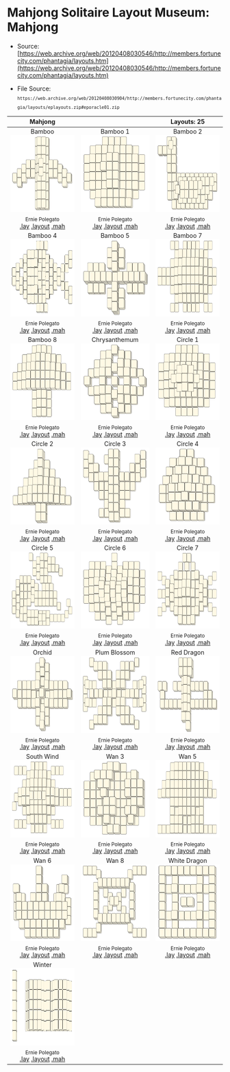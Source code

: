 # Mahjong Solitaire Layout Museum: Mahjong
* Source: [https://web.archive.org/web/20120408030546/http://members.fortunecity.com/phantagia/layouts.htm](https://web.archive.org/web/20120408030546/http://members.fortunecity.com/phantagia/layouts.htm)

* File Source:  
<sub>```https://web.archive.org/web/20120408030904/http://members.fortunecity.com/phantagia/layouts/eplayouts.zip#eporacle01.zip```</sub>


|Mahjong||Layouts: 25|
|:--:|:--:|:--:|
|Bamboo<br><img src="./bamboo_3.svg" height="180" width="175"><br> <sub>Ernie Polegato</sub> <br>[.lay](./bamboo_3.lay)  [.layout](./bamboo_3.layout)  [.mah](./bamboo_3.mah) |Bamboo 1<br><img src="./bamboo_1.svg" height="180" width="175"><br> <sub>Ernie Polegato</sub> <br>[.lay](./bamboo_1.lay)  [.layout](./bamboo_1.layout)  [.mah](./bamboo_1.mah) |Bamboo 2<br><img src="./bamboo_2.svg" height="180" width="175"><br> <sub>Ernie Polegato</sub> <br>[.lay](./bamboo_2.lay)  [.layout](./bamboo_2.layout)  [.mah](./bamboo_2.mah) |
|Bamboo 4<br><img src="./bamboo_4.svg" height="180" width="175"><br> <sub>Ernie Polegato</sub> <br>[.lay](./bamboo_4.lay)  [.layout](./bamboo_4.layout)  [.mah](./bamboo_4.mah) |Bamboo 5<br><img src="./bamboo_5.svg" height="180" width="175"><br> <sub>Ernie Polegato</sub> <br>[.lay](./bamboo_5.lay)  [.layout](./bamboo_5.layout)  [.mah](./bamboo_5.mah) |Bamboo 7<br><img src="./bamboo_7.svg" height="180" width="175"><br> <sub>Ernie Polegato</sub> <br>[.lay](./bamboo_7.lay)  [.layout](./bamboo_7.layout)  [.mah](./bamboo_7.mah) |
|Bamboo 8<br><img src="./bamboo_8.svg" height="180" width="175"><br> <sub>Ernie Polegato</sub> <br>[.lay](./bamboo_8.lay)  [.layout](./bamboo_8.layout)  [.mah](./bamboo_8.mah) |Chrysanthemum<br><img src="./chrysanthemum.svg" height="180" width="175"><br> <sub>Ernie Polegato</sub> <br>[.lay](./chrysanthemum.lay)  [.layout](./chrysanthemum.layout)  [.mah](./chrysanthemum.mah) |Circle 1<br><img src="./circle_1.svg" height="180" width="175"><br> <sub>Ernie Polegato</sub> <br>[.lay](./circle_1.lay)  [.layout](./circle_1.layout)  [.mah](./circle_1.mah) |
|Circle 2<br><img src="./circle_2.svg" height="180" width="175"><br> <sub>Ernie Polegato</sub> <br>[.lay](./circle_2.lay)  [.layout](./circle_2.layout)  [.mah](./circle_2.mah) |Circle 3<br><img src="./circle_3.svg" height="180" width="175"><br> <sub>Ernie Polegato</sub> <br>[.lay](./circle_3.lay)  [.layout](./circle_3.layout)  [.mah](./circle_3.mah) |Circle 4<br><img src="./circle_4.svg" height="180" width="175"><br> <sub>Ernie Polegato</sub> <br>[.lay](./circle_4.lay)  [.layout](./circle_4.layout)  [.mah](./circle_4.mah) |
|Circle 5<br><img src="./circle_5.svg" height="180" width="175"><br> <sub>Ernie Polegato</sub> <br>[.lay](./circle_5.lay)  [.layout](./circle_5.layout)  [.mah](./circle_5.mah) |Circle 6<br><img src="./circle_6.svg" height="180" width="175"><br> <sub>Ernie Polegato</sub> <br>[.lay](./circle_6.lay)  [.layout](./circle_6.layout)  [.mah](./circle_6.mah) |Circle 7<br><img src="./circle_7.svg" height="180" width="175"><br> <sub>Ernie Polegato</sub> <br>[.lay](./circle_7.lay)  [.layout](./circle_7.layout)  [.mah](./circle_7.mah) |
|Orchid<br><img src="./orchid.svg" height="180" width="175"><br> <sub>Ernie Polegato</sub> <br>[.lay](./orchid.lay)  [.layout](./orchid.layout)  [.mah](./orchid.mah) |Plum Blossom<br><img src="./plum_blossom.svg" height="180" width="175"><br> <sub>Ernie Polegato</sub> <br>[.lay](./plum_blossom.lay)  [.layout](./plum_blossom.layout)  [.mah](./plum_blossom.mah) |Red Dragon<br><img src="./red_dragon_2.svg" height="180" width="175"><br> <sub>Ernie Polegato</sub> <br>[.lay](./red_dragon_2.lay)  [.layout](./red_dragon_2.layout)  [.mah](./red_dragon_2.mah) |
|South Wind<br><img src="./south_wind.svg" height="180" width="175"><br> <sub>Ernie Polegato</sub> <br>[.lay](./south_wind.lay)  [.layout](./south_wind.layout)  [.mah](./south_wind.mah) |Wan 3<br><img src="./wan_3_2.svg" height="180" width="175"><br> <sub>Ernie Polegato</sub> <br>[.lay](./wan_3_2.lay)  [.layout](./wan_3_2.layout)  [.mah](./wan_3_2.mah) |Wan 5<br><img src="./wan_5_2.svg" height="180" width="175"><br> <sub>Ernie Polegato</sub> <br>[.lay](./wan_5_2.lay)  [.layout](./wan_5_2.layout)  [.mah](./wan_5_2.mah) |
|Wan 6<br><img src="./wan_6_2.svg" height="180" width="175"><br> <sub>Ernie Polegato</sub> <br>[.lay](./wan_6_2.lay)  [.layout](./wan_6_2.layout)  [.mah](./wan_6_2.mah) |Wan 8<br><img src="./wan_8_2.svg" height="180" width="175"><br> <sub>Ernie Polegato</sub> <br>[.lay](./wan_8_2.lay)  [.layout](./wan_8_2.layout)  [.mah](./wan_8_2.mah) |White Dragon<br><img src="./white_dragon_2.svg" height="180" width="175"><br> <sub>Ernie Polegato</sub> <br>[.lay](./white_dragon_2.lay)  [.layout](./white_dragon_2.layout)  [.mah](./white_dragon_2.mah) |
|Winter<br><img src="./winter_2.svg" height="180" width="175"><br> <sub>Ernie Polegato</sub> <br>[.lay](./winter_2.lay)  [.layout](./winter_2.layout)  [.mah](./winter_2.mah) |||